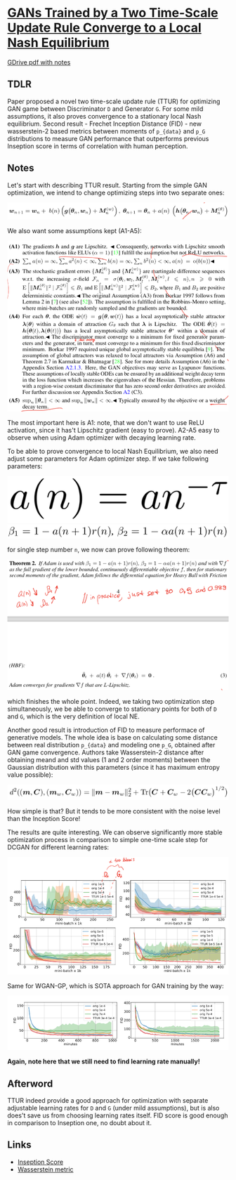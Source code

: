 # [GANs Trained by a Two Time-Scale Update Rule Converge to a Local Nash Equilibrium](https://arxiv.org/abs/1706.08500)

[GDrive pdf with notes](https://drive.google.com/file/d/1jd0JJbO3lCwuFYsafRiFs9kqNtjdv47y/view?usp=sharing)

## TDLR

Paper proposed a novel two time-scale update rule (TTUR) for optimizing GAN game between Discriminator `D` and Generator `G`. For some mild assumptions, it also proves convergence to a stationary local Nash equilibrium. Second result - Frechet Inception Distance (FID) - new wasserstein-2 based metrics between moments of `p_{data}` and `p_G` distributions to measure GAN performance that outperforms previous Inseption score in terms of correlation with human perception. 

## Notes

Let's start with describing TTUR result. Starting from the simple GAN optimization, we intend to change optimizing steps into two separate ones:

![](ttur_steps.png)

We also want some assumptions kept (A1-A5):

![](ttur_assumptions.png)

The most important here is A1: note, that we don't want to use ReLU activation, since it has't Lipschitz gradient (easy to prove). A2-A5 easy to observe when using Adam optimizer with decaying learning rate.

To be able to prove convergence to local Nash Equilibrium, we also need adjust some parameters for Adam optimizer step. If we take following parameters:

![](adam_1.png)  
![](adam_2.png)

for single step number `n`, we now can prove following theorem:

![](theorem.png)

which finishes the whole point. Indeed, we taking two optimization step simultaneously, we be able to converge to stationary points for both of `D` and `G`, which is the very definition of local NE.  

Another good result is introduction of FID to measure performace of generative models. The whole idea is base on calculating some distance between real distribution `p_{data}` and modeling one `p_G`, obtained after GAN game convergence. Authors take Wasserstein-2 distance after obtaining meand and std values (1 and 2 order moments) between the Gaussian distribution with this parameters (since it has maximum entropy value possible):

![](fid.png)

How simple is that? But it tends to be more consistent with the noise level than the Inception Score!

The results are quite interesting. We can observe significantly more stable optimization process in comparison to simple one-time scale step for DCGAN for different learning rates:

![](result.png)

Same for WGAN-GP, which is SOTA approach for GAN training by the way:

![](result_2.png)

**Again, note here that we still need to find learning rate manually!**

## Afterword

TTUR indeed provide a good approach for optimization with separate adjustable learning rates for `D` and `G` (under mild assumptions), but is also does't save us from choosing learning rates itself. FID score is good enough in comparison to Inseption one, no doubt about it.

## Links

- [Inseption Score](https://arxiv.org/abs/1606.03498)
- [Wasserstein metric](https://en.wikipedia.org/wiki/Wasserstein_metric)
